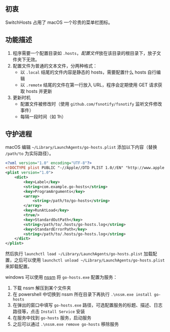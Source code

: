 
## 初衷

SwitchHosts 占用了 macOS 一个珍贵的菜单栏图标。

## 功能描述

1. 程序需要一个配置目录如 `.hosts`，*配置文件*放在该目录的根目录下，放子文件夹下无效。
2. 配置文件为普通的文本文件，分两种格式：
   - 以 `.local` 结尾的文件内容是静态的 hosts，需要配置什么 hosts 自行编辑
   - 以 `.remote` 结尾的文件在第一行放入 URL，程序会定期使用 GET 请求获取 hosts 并更新
3. 更新时机
   - 配置文件被修改时（使用 `github.com/fsnotify/fsnotify` 监听文件修改事件）
   - 每隔一段时间（如 1h）

## 守护进程

macOS 编辑 `~/Library/LaunchAgents/go-hosts.plist` 添加以下内容（替换 `/path/to` 为实际路径）。

```xml
<?xml version="1.0" encoding="UTF-8"?>
<!DOCTYPE plist PUBLIC "-//Apple//DTD PLIST 1.0//EN" "http://www.apple.com/DTDs/PropertyList-1.0.dtd">
<plist version="1.0">
	<dict>
		<key>Label</key>
		<string>com.example.go-hosts</string>
		<key>ProgramArguments</key>
		<array>
			<string>/path/to/go-hosts</string>
		</array>
		<key>RunAtLoad</key>
		<true/>
		<key>StandardOutPath</key>
		<string>/path/to/.hosts/go-hosts.log</string>
		<key>StandardErrorPath</key>
		<string>/path/to/.hosts/go-hosts.log</string>
	</dict>
</plist>
```

然后执行 `launchctl load ~/Library/LaunchAgents/go-hosts.plist` 加载配置，之后可以使用 `launchctl unload ~/Library/LaunchAgents/go-hosts.plist` 来卸载配置。

windows 可以使用 [nssm](https://nssm.cc/download) 将 `go-hosts.exe` 配置为服务：

1. 下载 nssm 解压到某个文件夹
2. 在 powershell 中切换到 nssm 所在目录下再执行 `.\nssm.exe install go-hosts`
3. 在弹出的窗口中填写 `go-hosts.exe` 路径，可选配置服务的标题、描述、日志路径等，点击 `Install Service` 安装
4. 在服务中找到 `go-hosts` 服务，启动服务
5. 之后可以通过 `.\nssm.exe remove go-hosts` 移除服务
